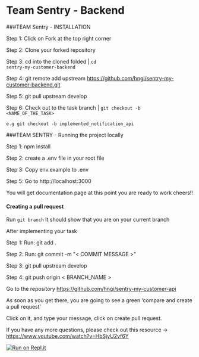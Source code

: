 # Team Sentry - Backend

###TEAM Sentry - INSTALLATION

Step 1: Click on Fork at the top right corner

Step 2: Clone your forked repository

Step 3: cd into the cloned folded | <code>cd sentry-my-customer-backend</code>

Step 4: git remote add upstream https://github.com/hngi/sentry-my-customer-backend.git

Step 5: git pull upstream develop

Step 6: Check out to the task branch | <code>git checkout -b <NAME_OF_THE_TASK></code>

<code>e.g git checkout -b implemented_notification_api</code>

###TEAM SENTRY - Running the project locally

Step 1: npm install

Step 2: create a .env file in your root file 

Step 3: Copy env.example to .env

Step 5: Go to http://localhost:3000

You will get documentation page at this point you are ready to work cheers!!

#### Creating a pull request

Run <code>git branch</code> It should show that you are on your current branch

After implementing your task

Step 1: Run: git add .

Step 2: Run: git commit -m "< COMMIT MESSAGE >"

Step 3: git pull upstream develop

Step 4: git push origin < BRANCH_NAME >

Go to the repository https://github.com/hngi/sentry-my-customer-api

As soon as you get there, you are going to see a green ‘compare and create a pull request’

Click on it, and type your message, click on create pull request.

If you have any more questions, please check out this resource -> https://www.youtube.com/watch?v=HbSjyU2vf6Y

[![Run on Repl.it](https://repl.it/badge/github/nerdyphil/sentry-my-customer-backend)](https://repl.it/github/nerdyphil/sentry-my-customer-backend)
